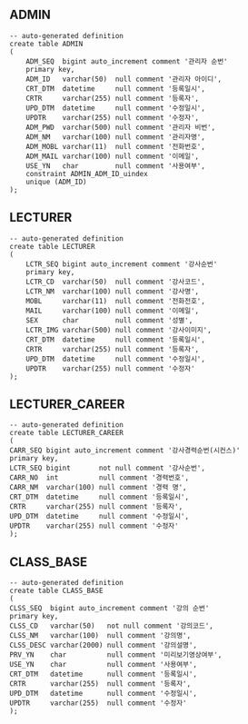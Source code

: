 ## ADMIN
    -- auto-generated definition
    create table ADMIN
    (
        ADM_SEQ  bigint auto_increment comment '관리자 순번'
        primary key,
        ADM_ID   varchar(50)  null comment '관리자 아이디',
        CRT_DTM  datetime     null comment '등록일시',
        CRTR     varchar(255) null comment '등록자',
        UPD_DTM  datetime     null comment '수정일시',
        UPDTR    varchar(255) null comment '수정자',
        ADM_PWD  varchar(500) null comment '관리자 비번',
        ADM_NM   varchar(100) null comment '관리자명',
        ADM_MOBL varchar(11)  null comment '전화번호',
        ADM_MAIL varchar(100) null comment '이메일',
        USE_YN   char         null comment '사용여부',
        constraint ADMIN_ADM_ID_uindex
        unique (ADM_ID)
    );

##  LECTURER
    -- auto-generated definition
    create table LECTURER
    (
        LCTR_SEQ bigint auto_increment comment '강사순번'
        primary key,
        LCTR_CD  varchar(50)  null comment '강사코드',
        LCTR_NM  varchar(100) null comment '강사명',
        MOBL     varchar(11)  null comment '전화전호',
        MAIL     varchar(100) null comment '이메일',
        SEX      char         null comment '성별',
        LCTR_IMG varchar(500) null comment '강사이미지',
        CRT_DTM  datetime     null comment '등록일시',
        CRTR     varchar(255) null comment '등록자',
        UPD_DTM  datetime     null comment '수정일시',
        UPDTR    varchar(255) null comment '수정자'
    );

##  LECTURER_CAREER
    -- auto-generated definition
    create table LECTURER_CAREER
    (
    CARR_SEQ bigint auto_increment comment '강사경력순번(시컨스)'
    primary key,
    LCTR_SEQ bigint       not null comment '강사순번',
    CARR_NO  int          null comment '경력번호',
    CARR_NM  varchar(100) null comment '경력 명',
    CRT_DTM  datetime     null comment '등록일시',
    CRTR     varchar(255) null comment '등록자',
    UPD_DTM  datetime     null comment '수정일시',
    UPDTR    varchar(255) null comment '수정자'
    );



##  CLASS_BASE
    -- auto-generated definition
    create table CLASS_BASE
    (
    CLSS_SEQ  bigint auto_increment comment '강의 순번'
    primary key,
    CLSS_CD   varchar(50)   not null comment '강의코드',
    CLSS_NM   varchar(100)  null comment '강의명',
    CLSS_DESC varchar(2000) null comment '강의설명',
    PRV_YN    char          null comment '미리보기영상여부',
    USE_YN    char          null comment '사용여부',
    CRT_DTM   datetime      null comment '등록일시',
    CRTR      varchar(255)  null comment '등록자',
    UPD_DTM   datetime      null comment '수정일시',
    UPDTR     varchar(255)  null comment '수정자'
    );


